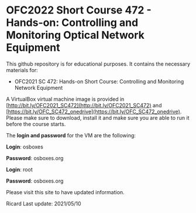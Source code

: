 # OFC2022 Short Course 472 - Hands-on: Controlling and Monitoring Optical Network Equipment

This github repository is for educational purposes. It contains the necessary materials for:

* OFC2021 SC 472: Hands-on Short Course: Controlling and Monitoring Network Equipment

A VirtualBox virtual machine image is provided in [http://bit.ly/OFC2021_SC472](http://bit.ly/OFC2021_SC472) and [https://bit.ly/OFC_SC472_onedrive](https://bit.ly/OFC_SC472_onedrive). Please make sure to download, install it and make sure you are able to run it before the course starts. 

The **login and password** for the VM are the following: 

**Login**: osboxes

**Password**: osboxes.org

**Login**: root

**Password**: osboxes.org

Please visit this site to have updated information.

Ricard Last update: 2021/05/10

